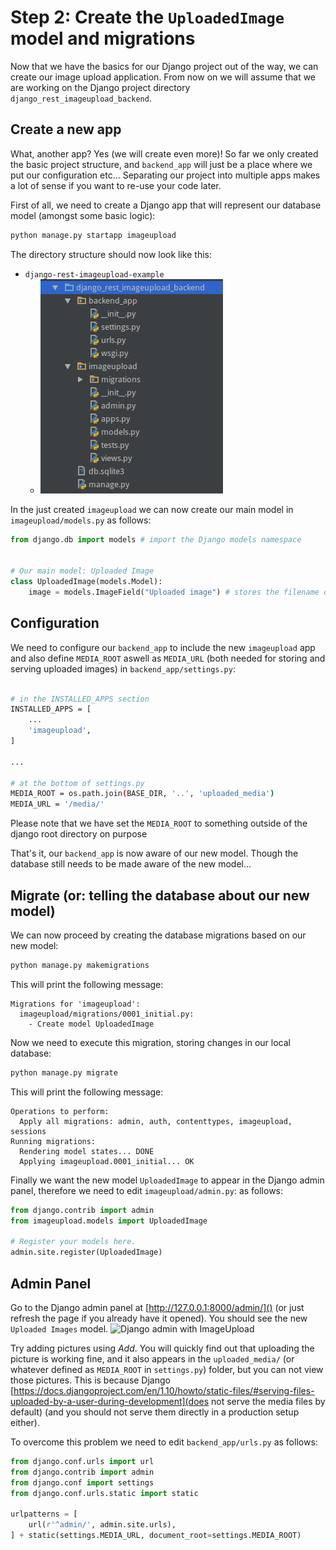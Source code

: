 # Step 2: Create the `UploadedImage` model and migrations
Now that we have the basics for our Django project out of the way, we can create our image upload application. From now on we will assume
that we are working on the Django project directory `django_rest_imageupload_backend`.

## Create a new app
What, another app? Yes (we will create even more)! So far we only created the basic project structure, and `backend_app` will just be a place
where we put our configuration etc... Separating our project into multiple apps makes a lot of sense if you want to re-use your code later.

First of all, we need to create a Django app that will represent our database model (amongst some basic logic):
```bash
python manage.py startapp imageupload
```
The directory structure should now look like this:
 * `django-rest-imageupload-example`
     * ![Django project structure](img/project_structure_1.png)

In the just created `imageupload` we can now create our main model in `imageupload/models.py` as follows:
```python
from django.db import models # import the Django models namespace


# Our main model: Uploaded Image
class UploadedImage(models.Model):
    image = models.ImageField("Uploaded image") # stores the filename of an uploaded image
```


## Configuration
We need to configure our `backend_app` to include the new `imageupload` app and also 
define `MEDIA_ROOT` aswell as `MEDIA_URL` (both needed for storing and serving uploaded images) in `backend_app/settings.py`:
```bash

# in the INSTALLED_APPS section
INSTALLED_APPS = [
    ...
    'imageupload',
]

...

# at the bottom of settings.py
MEDIA_ROOT = os.path.join(BASE_DIR, '..', 'uploaded_media')
MEDIA_URL = '/media/'
```
Please note that we have set the `MEDIA_ROOT` to something outside of the django root directory on purpose

That's it, our `backend_app` is now aware of our new model. Though the database still needs to be made aware of the new model...

## Migrate (or: telling the database about our new model)
We can now proceed by creating the database migrations based on our new model:
```bash
python manage.py makemigrations
```
This will print the following message:
```
Migrations for 'imageupload':
  imageupload/migrations/0001_initial.py:
    - Create model UploadedImage
```

Now we need to execute this migration, storing changes in our local database:
```bash
python manage.py migrate
```
This will print the following message:
```
Operations to perform:
  Apply all migrations: admin, auth, contenttypes, imageupload, sessions
Running migrations:
  Rendering model states... DONE
  Applying imageupload.0001_initial... OK
````

Finally we want the new model `UploadedImage` to appear in the Django admin panel, therefore we need to edit `imageupload/admin.py`:
as follows:
```python
from django.contrib import admin
from imageupload.models import UploadedImage

# Register your models here.
admin.site.register(UploadedImage)
```


## Admin Panel
Go to the Django admin panel at [http://127.0.0.1:8000/admin/]() (or just refresh the page if you already have it opened).
You should see the new `Uploaded Images` model. 
![Django admin with ImageUpload](img/django_admin-imageupload.png)

Try adding pictures using *Add*. You will quickly find out that uploading the picture is working fine, 
and it also appears in the `uploaded_media/` (or whatever defined as `MEDIA_ROOT` in `settings.py`) folder, but you can not
view those pictures. This is because Django
[https://docs.djangoproject.com/en/1.10/howto/static-files/#serving-files-uploaded-by-a-user-during-development](does not serve the media files by default) 
(and you should not serve them directly in a production setup either). 

To overcome this problem we need to edit `backend_app/urls.py` as follows:
```python
from django.conf.urls import url
from django.contrib import admin
from django.conf import settings
from django.conf.urls.static import static

urlpatterns = [
    url(r'^admin/', admin.site.urls),
] + static(settings.MEDIA_URL, document_root=settings.MEDIA_ROOT)
```

